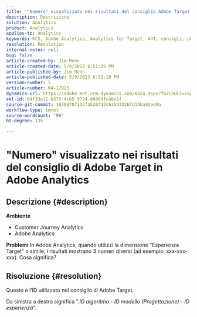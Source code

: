 ```yaml
---
title: '"Numero" visualizzato nei risultati del consiglio Adobe Target in Adobe Analytics"'
description: Descrizione
solution: Analytics
product: Analytics
applies-to: Analytics
keywords: KCS, Adobe Analytics, Analytics for Target, A4T, consigli, domande frequenti, Adobe Target, numero, risultati, visualizzazione, Customer Journey Analytics
resolution: Resolution
internal-notes: null
bug: false
article-created-by: Jim Menn
article-created-date: 5/9/2023 6:51:19 PM
article-published-by: Jim Menn
article-published-date: 5/9/2023 6:52:19 PM
version-number: 5
article-number: KA-17925
dynamics-url: https://adobe-ent.crm.dynamics.com/main.aspx?forceUCI=1&pagetype=entityrecord&etn=knowledgearticle&id=3aa5cc79-9aee-ed11-8849-6045bd0061cb
exl-id: 64f33a12-b372-4cb5-9724-dd80dfca8e1f
source-git-commit: 1836870f132fa526f42c635d3326fd15ba92ee9a
workflow-type: tm+mt
source-wordcount: '99'
ht-degree: 13%

---
```


# &quot;Numero&quot; visualizzato nei risultati del consiglio di Adobe Target in Adobe Analytics

## Descrizione {#description}

<b>Ambiente</b>
- Customer Journey Analytics
- Adobe Analytics




<b>Problemi</b>
In Adobe Analytics, quando utilizzi la dimensione &quot;Esperienza Target&quot; o simile, i risultati mostrano 3 numeri diversi (ad esempio, xxx-xxx-xxx).
Cosa significa?


## Risoluzione {#resolution}


Questo è l’ID utilizzato nel consiglio di Adobe Target.

Da sinistra a destra significa &quot;.*ID algoritmo - ID modello (Progettazione) - ID esperienza*&quot;.
